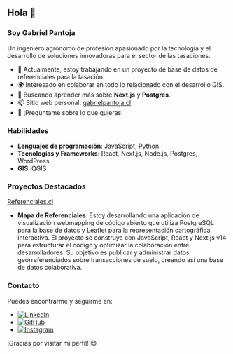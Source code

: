 ## Hola 👋

### Soy Gabriel Pantoja

Un ingeniero agrónomo de profesión apasionado por la tecnología y el desarrollo de soluciones innovadoras para el sector de las tasaciones.

- 🔭 Actualmente, estoy trabajando en un proyecto de base de datos de referenciales para la tasación.
- 🌍 Interesado en colaborar en todo lo relacionado con el desarrollo GIS.
- 🧠 Buscando aprender más sobre **Next.js** y **Postgres**.
- 📫 Sitio web personal: [gabrielpantoja.cl](https://gabrielpantoja.cl)
- 💬 ¡Pregúntame sobre lo que quieras!


### Habilidades

- **Lenguajes de programación**: JavaScript, Python
- **Tecnologías y Frameworks**: React, Next.js, Node.js, Postgres, WordPress.
- **GIS**: QGIS

### Proyectos Destacados

 [Referenciales.cl](https://referenciales.cl)
- **Mapa de Referenciales**: Estoy desarrollando una aplicación de visualización webmapping de código abierto que utiliza PostgreSQL para la base de datos y Leaflet para la representación cartográfica interactiva. El proyecto se construye con JavaScript, React y Next.js v14 para estructurar el código y optimizar la colaboración entre desarrolladores. Su objetivo es publicar y administrar datos georreferenciados sobre transacciones de suelo, creando así una base de datos colaborativa.
### Contacto

Puedes encontrarme y seguirme en:

- [![LinkedIn](https://img.shields.io/badge/LinkedIn-0077B5?style=for-the-badge&logo=linkedin&logoColor=white)](https://www.linkedin.com/in/gapantoj/)
- [![GitHub](https://img.shields.io/badge/GitHub-100000?style=for-the-badge&logo=github&logoColor=white)](https://github.com/fitogabo)
- [![Instagram](https://img.shields.io/badge/Instagram-E4405F?style=for-the-badge&logo=instagram&logoColor=white)](https://instagram.com/gabo_pantera)

¡Gracias por visitar mi perfil! 😊
